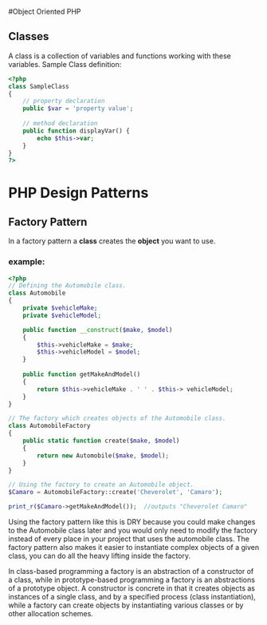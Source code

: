 #Object Oriented PHP

## Classes
A class is a collection of variables and functions working with these variables.
Sample Class definition: 

```php
<?php 
class SampleClass
{
	// property declaration
	public $var = 'property value';
	
	// method declaration
	public function displayVar() {
		echo $this->var;
	}
}
?>
```


# PHP Design Patterns

## Factory Pattern

In a factory pattern a **class** creates the **object** you want to use. 
### example:

```php
<?php
// Defining the Automobile class.
class Automobile
{
    private $vehicleMake;
    private $vehicleModel;

    public function __construct($make, $model)
    {
		$this->vehicleMake = $make;
		$this->vehicleModel = $model;
	}
	
	public function getMakeAndModel()
	{
		return $this->vehicleMake . ' ' . $this-> vehicleModel;
	}
}

// The factory which creates objects of the Automobile class.
class AutomobileFactory
{
	public static function create($make, $model)
	{
		return new Automobile($make, $model);
	}
}

// Using the factory to create an Automobile object.
$Camaro = AutomobileFactory::create('Cheverolet', 'Camaro');

print_r($Camaro->getMakeAndModel());  //outputs "Cheverolet Camaro"
```

Using the factory pattern like this is DRY because you could make changes to the Automobile class later and you would only need to modify the factory instead of every place in your project that uses the automobile class.
The factory pattern also makes it easier to instantiate complex objects of a given class, you can do all the heavy lifting inside the factory.

In class-based programming a factory is an abstraction of a constructor of a class, while in prototype-based programming a factory is an abstractions of a prototype object.
A constructor is concrete in that it creates objects as instances of a single class, and by a specified process (class instantiation), while a factory can create objects by instantiating various classes or by other allocation schemes.

